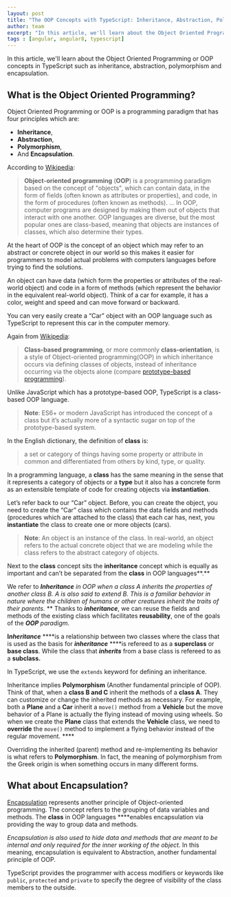 ```yaml
---
layout: post
title: "The OOP Concepts with TypeScript: Inheritance, Abstraction, Polymorphism and Encapsulation"
author: team
excerpt: "In this article, we'll learn about the Object Oriented Programming or OOP concepts in TypeScript such as inheritance, abstraction, polymorphism and encapsulation. " 
tags : [angular, angular8, typescript]
---
```


In this article, we'll learn about the Object Oriented Programming or OOP concepts in TypeScript such as inheritance, abstraction, polymorphism and encapsulation. 



## What is the Object Oriented Programming?

Object Oriented Programming or OOP is a programming paradigm that has four principles which are:


- **Inheritance**, 
- **Abstraction**, 
- **Polymorphism**, 
- And **Encapsulation**.


According to [Wikipedia](https://en.wikipedia.org/wiki/Object-oriented_programming):


> **Object-oriented programming** (**OOP**) is a programming paradigm based on the concept of "objects", which can contain data, in the form of fields (often known as attributes or properties), and code, in the form of procedures (often known as methods).
> …
> In OOP, computer programs are designed by making them out of objects that interact with one another. OOP languages are diverse, but the most popular ones are class-based, meaning that objects are instances of classes, which also determine their types.

At the heart of OOP is the concept of an object which may refer to an abstract or concrete object in our world so this makes it easier for programmers to model actual problems with computers languages before trying to find the solutions.

An object can have data (which form the properties or attributes of the real-world object) and code in a form of methods (which represent the behavior in the equivalent real-world object). Think of a car for example, it has a color, weight and speed and can move forward or backward.  

You can very easily create a “Car” object with an OOP language such as TypeScript to represent this car in the computer memory.

Again from [Wikipedia](https://en.wikipedia.org/wiki/Class-based_programming):


> **Class-based programming**, or more commonly **class-orientation**, is a style of Object-oriented programming(OOP) in which inheritance occurs via defining classes of objects, instead of inheritance occurring via the objects alone (compare [prototype-based programming](https://en.wikipedia.org/wiki/Prototype-based_programming)).


Unlike JavaScript which has a prototype-based OOP, TypeScript is a class-based OOP language.



> **Note**: ES6+ or modern JavaScript has introduced the concept of a class but it’s actually more of a syntactic sugar on top  of the prototype-based system.

 
In the English dictionary, the definition of **class** is:


>  a set or category of things having some property or attribute in common and differentiated from others by kind, type, or quality.

In a programming language, a **class** has the same meaning in the sense that it represents a category of objects or a **type** but it also has a concrete form as an extensible template of code for creating objects via **instantiation**.

Let’s refer back to our “Car” object. Before, you can create the object, you need to create the “Car” class which contains the data fields and methods (procedures which are attached to the class) that each car has, next, you **instantiate** the class to create one or more objects (cars).


> **Note**: An object is an instance of the class. In real-world, an object refers to the actual concrete object that we are modeling while the class refers to the abstract category of objects.

Next to the **class** concept sits the **inheritance** concept which is equally as important and can’t be separated from the **class** in OOP languages**.**  

We refer to ***Inheritance*** *in OOP when a class A inherits the properties of another class B. A is also said to extend B. This is a familiar behavior in nature where the children of humans or other creatures inherit the traits of their parents.*
   **
Thanks to ***inheritance***, we can reuse the fields and methods of the existing class which facilitates **reusability**, one of the goals of the ***OOP*** *paradigm*.
 
**I*****nheritance*** ****is a relationship between two classes where the class that is used as the basis for ***inheritance*** ****is refereed to as a **superclass** or **base class**. While the class that ***inherits*** from a base class is refereed to as a **subclass.**

In TypeScript, we use the  `extends` keyword  for defining an inheritance.

Inheritance implies **Polymorphism** (Another fundamental principle of OOP). Think of that, when a **class B and C** inherit the methods of a **class A**. They can customize or change the inherited methods as necessary. For example, both a **Plane** and a **Car** inherit a `move()` method from a **Vehicle** but the move behavior of a Plane is actually the flying instead of moving using wheels. So when we create the **Plane** class that extends the **Vehicle** class, we need to **override** the `move()` method to implement a flying behavior instead of the regular movement.  ****     

Overriding the inherited (parent) method and re-implementing its behavior is what refers to **Polymorphism**. In fact, the meaning of polymorphism from the Greek origin is when something occurs in many different forms.


## What about Encapsulation?

[Encapsulation](https://en.wikipedia.org/wiki/Encapsulation_(computer_programming)) represents another principle of Object-oriented programming. The concept refers to the grouping of data variables and methods. The **class** in OOP languages ****enables encapsulation via providing the way to group data and methods.
  
*Encapsulation is also used to hide data and methods that are meant to be internal and only required for the inner working of the object.* In this meaning, encapsulation is equivalent to Abstraction, another fundamental principle of OOP.

TypeScript provides the programmer with access modifiers or keywords like `public`, `protected` and `private` to specify the degree of visibility of the class members to the outside.



